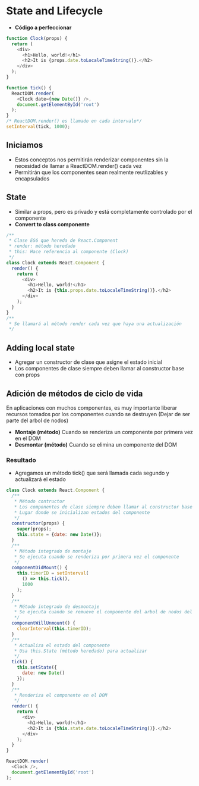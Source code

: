 # State and Lifecycle
- **Código a perfeccionar**
```javascript
function Clock(props) {
  return (
    <div>
      <h1>Hello, world!</h1>
      <h2>It is {props.date.toLocaleTimeString()}.</h2>
    </div>
  );
}

function tick() {
  ReactDOM.render(
    <Clock date={new Date()} />,
    document.getElementById('root')
  );
}
/* ReactDOM.render() es llamado en cada intervalo*/
setInterval(tick, 1000);
```
## Iniciamos
- Estos conceptos nos permitirán renderizar componentes sin la necesidad de
llamar a ReactDOM.render() cada vez
- Permitirán que los componentes sean realmente reutlizables y encapsulados

## State
- Similar a props, pero es privado y está completamente controlado por el
  componente
- **Convert to class componente**
```javascript
/**
 * Clase ES6 que hereda de React.Component
 * render: método heredado
 * this: Hace referencia al componente (Clock)
 */
class Clock extends React.Component {
  render() {
    return (
      <div>
        <h1>Hello, world!</h1>
        <h2>It is {this.props.date.toLocaleTimeString()}.</h2>
      </div>
    );
  }
}
/**
 * Se llamará al método render cada vez que haya una actualización
 */
```
## Adding local state
- Agregar un constructor de clase que asigne el estado inicial
- Los componentes de clase siempre deben llamar al constructor base con props

## Adición de métodos de ciclo de vida
En aplicaciones con muchos componentes, es muy importante liberar recursos
tomados por los componentes cuando se destruyen (Dejar de ser parte del arbol de nodos)
- **Montaje (método)**
Cuando se renderiza un componente por primera vez en el DOM
- **Desmontar (método)**
Cuando se elimina un componente del DOM

### Resultado
- Agregamos un método tick() que será llamada cada segundo y actualizará el estado
```javascript
class Clock extends React.Component {
  /**
   * Método contructor
   * Los componentes de clase siempre deben llamar al constructor base con props
   * Lugar donde se inicializan estados del componente
   */
  constructor(props) {
    super(props);
    this.state = {date: new Date()};
  }
  /**
   * Método integrado de montaje
   * Se ejecuta cuando se renderiza por primera vez el componente
   */
  componentDidMount() {
    this.timerID = setInterval(
      () => this.tick(),
      1000
    );
  }
  /**
   * Método integrado de desmontaje
   * Se ejecuta cuando se remueve el componente del arbol de nodos del DOM
   */
  componentWillUnmount() {
    clearInterval(this.timerID);
  }
  /**
   * Actualiza el estado del componente
   * Usa this.State (método heredado) para actualizar
   */
  tick() {
    this.setState({
      date: new Date()
    });
  }
  /**
   * Renderiza el componente en el DOM
   */
  render() {
    return (
      <div>
        <h1>Hello, world!</h1>
        <h2>It is {this.state.date.toLocaleTimeString()}.</h2>
      </div>
    );
  }
}

ReactDOM.render(
  <Clock />,
  document.getElementById('root')
);
```
